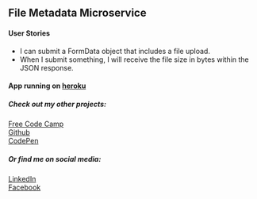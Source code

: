## File Metadata Microservice

#### User Stories
- I can submit a FormData object that includes a file upload.
- When I submit something, I will receive the file size in bytes within the JSON response.

#### App running on [heroku]()

##### Check out my other projects:
[Free Code Camp](https://www.freecodecamp.com/andydlindsay)  
[Github](https://github.com/andydlindsay)  
[CodePen](https://codepen.io/andydlindsay/)  

##### Or find me on social media:
[LinkedIn](https://www.linkedin.com/in/andy-lindsay-17a9762b/)  
[Facebook](https://www.facebook.com/andydlindsay)  